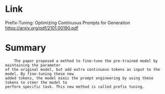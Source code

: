 Link
===============
<p>

Prefix-Tuning: Optimizing Continuous Prompts for Generation
https://arxiv.org/pdf/2101.00190.pdf

</p>

Summary
===============

        The paper proposed a method to fine-tune the pre-trained model by maintaining the parameter
    of the original model, but add extra continuous tokens as input to the model. By fine-tuning these new
    added tokens, the model mimic the prompt engineering by using these tokens to steer the model to 
    perfore specific task. This new method is called prefix tuning.
